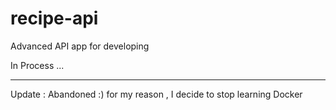 # recipe-api
Advanced API app for developing

In Process ...


----------------------------------------------------------------------------------------------------------------------------------------------------------------------------------------------------------------
Update :
Abandoned :)
for my reason , I decide to stop learning Docker 
